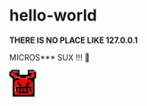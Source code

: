 # hello-world

**THERE IS NO PLACE LIKE 127.0.0.1**

MICROS*** SUX !!! :poop:

![Alt text]( https://github.com/tw1x-seclab/hello-world/blob/experimental/images/evil_2.png "Evil Shit")
